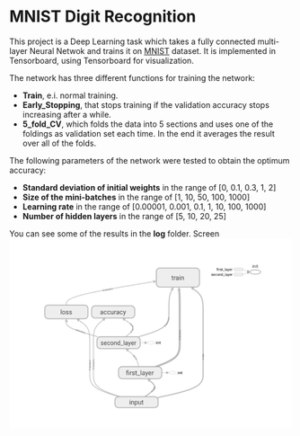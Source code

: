 # MNIST Digit Recognition
This project is a Deep Learning task which takes a fully connected multi-layer Neural Netwok and trains it on [MNIST](http://yann.lecun.com/exdb/mnist/) dataset. It is implemented in Tensorboard, using Tensorboard for visualization.

The network has three different functions for training the network:
  * **Train**, e.i. normal training. 
  * **Early_Stopping**, that stops training if the validation accuracy stops increasing after a while.
  * **5_fold_CV**, which folds the data into 5 sections and uses one of the foldings as validation set each time. In the end it averages the result over all of the folds.

The following parameters of the network were tested to obtain the optimum accuracy:
  * **Standard deviation of initial weights** in the range of \[0, 0.1, 0.3, 1, 2\]
  * **Size of the mini-batches** in the range of \[1, 10, 50, 100, 1000\]
  * **Learning rate** in the range of \[0.00001, 0.001, 0.1, 1, 10, 100, 1000\]
  * **Number of hidden layers** in the range of \[5, 10, 20, 25\]
  
You can see some of the results in the **log** folder.
Screen
![alt text](screenshots/graph.png)
